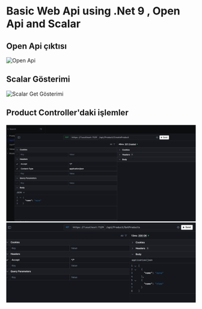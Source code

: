 # Basic Web Api using .Net 9 , Open Api and Scalar 
## Open Api çıktısı
![Open Api](https://github.com/Melike10/WebApiWithOpenApiAndScalar/blob/a50ce4459d9007eb676faa1e4489207ae8795ecc/openapi%20g%C3%B6sterimi.png)
## Scalar Gösterimi
![Scalar Get Gösterimi](https://github.com/Melike10/WebApiWithOpenApiAndScalar/blob/a50ce4459d9007eb676faa1e4489207ae8795ecc/post%20i%C5%9Flemi%20scalar.png)
## Product Controller'daki işlemler
![Product Ekelme](https://github.com/Melike10/WebApiWithOpenApiAndScalar/blob/a50ce4459d9007eb676faa1e4489207ae8795ecc/product%20ekleme.png)
![Product Gösterme](https://github.com/Melike10/WebApiWithOpenApiAndScalar/blob/a50ce4459d9007eb676faa1e4489207ae8795ecc/product%20g%C3%B6sterme.png)

